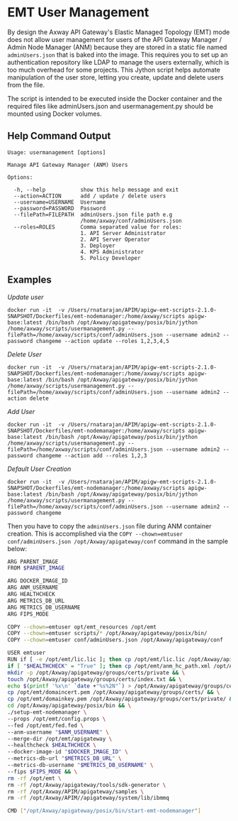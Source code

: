 # EMT User Management

By design the Axway API Gateway's Elastic Managed Topology (EMT) mode does not allow user management for users of the API Gateway Manager / Admin Node Manager (ANM) because they are stored in a static file named `adminUsers.json` that is baked into the image.  This requires you to set up an authentication repository like LDAP to manage the users externally, which is too much overhead for some projects.  This Jython script helps automate manipulation of the user store, letting you create, update and delete users from the file.

The script is intended to be executed inside the Docker container and the required files like adminUsers.json and usermanagement.py should be mounted using Docker volumes.

## Help Command Output

```
Usage: usermanagement [options]

Manage API Gateway Manager (ANM) Users

Options:

  -h, --help           show this help message and exit
  --action=ACTION      add / update / delete users
  --username=USERNAME  Username
  --password=PASSWORD  Password
  --filePath=FILEPATH  adminUsers.json file path e.g
                       /home/axway/conf/adminUsers.json
  --roles=ROLES        Comma separated value for roles:   
                       1. API Server Administrator
                       2. API Server Operator   
                       3. Deployer   
                       4. KPS Administrator 
                       5. Policy Developer                 
```

## Examples

*Update user*

`docker run -it  -v /Users/rnatarajan/APIM/apigw-emt-scripts-2.1.0-SNAPSHOT/Dockerfiles/emt-nodemanager:/home/axway/scripts apigw-base:latest /bin/bash /opt/Axway/apigateway/posix/bin/jython /home/axway/scripts/usermanagement.py --filePath=/home/axway/scripts/conf/adminUsers.json --username admin2 --password changeme --action update --roles 1,2,3,4,5`

*Delete User*

`docker run -it  -v /Users/rnatarajan/APIM/apigw-emt-scripts-2.1.0-SNAPSHOT/Dockerfiles/emt-nodemanager:/home/axway/scripts apigw-base:latest /bin/bash /opt/Axway/apigateway/posix/bin/jython /home/axway/scripts/usermanagement.py --filePath=/home/axway/scripts/conf/adminUsers.json --username admin2 --action delete`

*Add User*

`docker run -it  -v /Users/rnatarajan/APIM/apigw-emt-scripts-2.1.0-SNAPSHOT/Dockerfiles/emt-nodemanager:/home/axway/scripts apigw-base:latest /bin/bash /opt/Axway/apigateway/posix/bin/jython /home/axway/scripts/usermanagement.py --filePath=/home/axway/scripts/conf/adminUsers.json --username admin2 --password changeme --action add --roles 1,2,3`

*Default User Creation*

`docker run -it  -v /Users/rnatarajan/APIM/apigw-emt-scripts-2.1.0-SNAPSHOT/Dockerfiles/emt-nodemanager:/home/axway/scripts apigw-base:latest /bin/bash /opt/Axway/apigateway/posix/bin/jython /home/axway/scripts/usermanagement.py --filePath=/home/axway/scripts/conf/adminUsers.json --username admin2 --password changeme`

Then you have to copy the `adminUsers.json` file during ANM container creation.  This is accomplished via the `COPY --chown=emtuser conf/adminUsers.json /opt/Axway/apigateway/conf` command in the sample below:

```bash
ARG PARENT_IMAGE
FROM $PARENT_IMAGE

ARG DOCKER_IMAGE_ID
ARG ANM_USERNAME
ARG HEALTHCHECK
ARG METRICS_DB_URL
ARG METRICS_DB_USERNAME
ARG FIPS_MODE

COPY --chown=emtuser opt/emt_resources /opt/emt
COPY --chown=emtuser scripts/* /opt/Axway/apigateway/posix/bin/
COPY --chown=emtuser conf/adminUsers.json /opt/Axway/apigateway/conf

USER emtuser
RUN if [ -e /opt/emt/lic.lic ]; then cp /opt/emt/lic.lic /opt/Axway/apigateway/conf/licenses; fi && \
if [ "$HEALTHCHECK" = "True" ]; then cp /opt/emt/anm_hc_path.xml /opt/Axway/apigateway/samples/SamplePolicies/HealthCheck; fi && \
mkdir -p /opt/Axway/apigateway/groups/certs/private && \
touch /opt/Axway/apigateway/groups/certs/index.txt && \
echo $(printf '%x\n' `date +"%s%2N"`) > /opt/Axway/apigateway/groups/certs/serial && \
cp /opt/emt/domaincert.pem /opt/Axway/apigateway/groups/certs/ && \
cp /opt/emt/domainkey.pem /opt/Axway/apigateway/groups/certs/private/ && \
cd /opt/Axway/apigateway/posix/bin && \
./setup-emt-nodemanager \
--props /opt/emt/config.props \
--fed /opt/emt/fed.fed \
--anm-username "$ANM_USERNAME" \
--merge-dir /opt/emt/apigateway \
--healthcheck $HEALTHCHECK \
--docker-image-id "$DOCKER_IMAGE_ID" \
--metrics-db-url "$METRICS_DB_URL" \
--metrics-db-username "$METRICS_DB_USERNAME" \
--fips $FIPS_MODE && \
rm -rf /opt/emt \
rm -rf /opt/Axway/apigateway/tools/sdk-generator \
rm -rf /opt/Axway/APIM/apigateway/samples \
rm -rf /opt/Axway/APIM//apigateway/system/lib/ibmmq

CMD ["/opt/Axway/apigateway/posix/bin/start-emt-nodemanager"]
```

